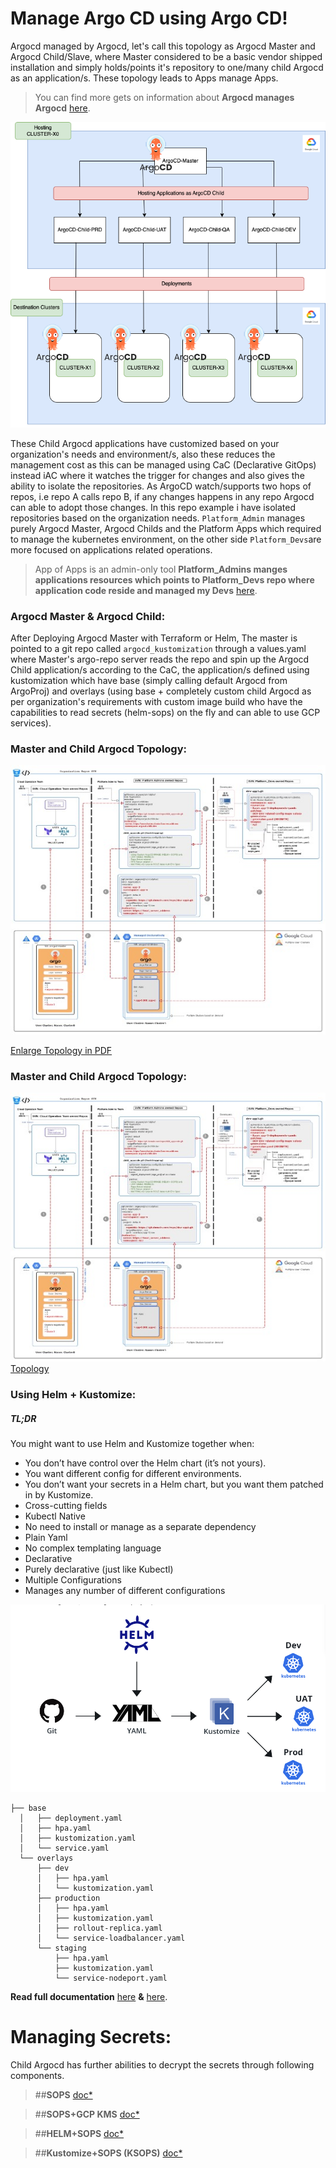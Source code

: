 # Manage Argo CD using Argo CD!

Argocd managed by Argocd, let's call this topology as Argocd Master and Argocd Child/Slave, where Master considered to be a basic vendor shipped installation and simply holds/points it's repository to one/many child Argocd as an application/s. These topology leads to Apps manage Apps.
> You can find more gets on information about **Argocd manages Argocd** [here](https://argo-cd.readthedocs.io/en/stable/operator-manual/declarative-setup#manage-argo-cd-using-argo-cd).

![Alt text](https://github.com/striver121/platform_admin/blob/master/images/Diagram.png)

These Child Argocd applications have customized based on your organization's needs and environment/s, also these reduces the management cost as this can be managed using CaC (Declarative GitOps) instead iAC where it watches the trigger for changes and also gives the ability to isolate the repositories. As ArgoCD watch/supports two hops of repos, i.e repo A calls repo B, if any changes happens in any repo Argocd can able to adopt those changes. In this repo example i have isolated repositories based on the organization needs. `Platform_Admin` manages purely Argocd Master, Argocd Childs and the Platform Apps which required to manage the kubernetes environment, on the other side `Platform_Devs`are more focused on applications related operations.
> App of Apps is an admin-only tool **Platform_Admins manges applications resources which points to Platform_Devs repo where application code reside and managed my Devs** [here](https://argo-cd.readthedocs.io/en/stable/operator-manual/cluster-bootstrapping/#app-of-apps-pattern).


### Argocd Master & Argocd Child:

After Deploying Argocd Master with Terraform or Helm, The master is pointed to a git repo called `argocd_kustomization` through a values.yaml where Master's argo-repo server reads the repo and spin up the Argocd Child application/s according to the CaC, the application/s defined using kustomization which have base (simply calling default Argocd from ArgoProj) and overlays (using base + completely custom child Argocd as per organization's requirements with custom image build who have the capabilities to read secrets (helm-sops) on the fly and can able to use GCP services).

### Master and Child Argocd Topology:
![Alt text](https://github.com/striver121/platform_admin/blob/master/images/Topology.jpg)

[Enlarge Topology in PDF](https://github.com/striver121/platform_admin/blob/master/images/Topology.pdf)


### Master and Child Argocd Topology:
![Alt text](https://github.com/striver121/platform_admin/blob/master/Topology.jpg)
[Topology](https://github.com/striver121/platform_admin/blob/master/Topology.pdf)

### Using Helm + Kustomize: 

##### TL;DR 

You might want to use Helm and Kustomize together when:

-  You don’t have control over the Helm chart (it’s not yours).
-  You want different config for different environments.
-  You don’t want your secrets in a Helm chart, but you want them patched in by Kustomize.
-  Cross-cutting fields
-  Kubectl Native
- No need to install or manage as a separate dependency
- Plain Yaml
- No complex templating language
- Declarative
- Purely declarative (just like Kubectl)
- Multiple Configurations
- Manages any number of different configurations

![Alt text](https://github.com/striver121/platform_admin/blob/master/images/kustomize.png)

``````
├── base
  │   ├── deployment.yaml
  │   ├── hpa.yaml
  │   ├── kustomization.yaml
  │   └── service.yaml
  └── overlays
      ├── dev
      │   ├── hpa.yaml
      │   └── kustomization.yaml
      ├── production
      │   ├── hpa.yaml
      │   ├── kustomization.yaml
      │   ├── rollout-replica.yaml
      │   └── service-loadbalancer.yaml
      └── staging
          ├── hpa.yaml
          ├── kustomization.yaml
          └── service-nodeport.yaml
``````

**Read full documentation** [here](https://trstringer.com/helm-kustomize) **&** [here](https://medium.com/@tharukam/generate-kubernetes-manifests-with-helm-charts-using-kustomize-2f82ab5c5f11).

# Managing Secrets:
Child Argocd has further abilities to decrypt the secrets through following components.

> ##**SOPS** [doc*](https://github.com/getsops/sops)

>##**SOPS+GCP KMS** [doc*](https://www.middlewareinventory.com/blog/using-sops-with-aws-kms-encrypt-and-decrypt-files-devops-junction/)

>##**HELM+SOPS** [doc*](https://github.com/camptocamp/argocd-helm-sops-example)

>##**Kustomize+SOPS (KSOPS)** [doc*](https://github.com/goabout/kustomize-sopssecretgenerator)

